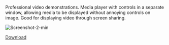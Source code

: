 Professional video demonstrations.
Media player with controls in a separate window, allowing media to be displayed without annoying controls on image.
Good for displaying video through screen sharing.

<img src="https://i.ibb.co/HxKtJ7z/Screenshot-2-min.png" alt="Screenshot-2-min" border="0">

[Download](https://github.com/HironTez/PVD/releases)
